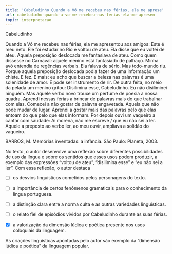 ```yaml
---
title: 'Cabeludinho Quando a Vó me recebeu nas férias, ela me aprese'
url: cabeludinho-quando-a-vo-me-recebeu-nas-ferias-ela-me-apresen
topic: interpretacao
---
```



Cabeludinho

Quando a Vó me recebeu nas férias, ela me apresentou aos amigos: Este é meu neto. Ele foi estudar no Rio e voltou de ateu. Ela disse que eu voltei de ateu. Aquela preposição deslocada me fantasiava de ateu. Como quem dissesse no Carnaval: aquele menino está fantasiado de palhaço. Minha avó entendia de regências verbais. Ela falava de sério. Mas todo-mundo riu. Porque aquela preposição deslocada podia fazer de uma informação um chiste. E fez. E mais: eu acho que buscar a beleza nas palavras é uma solenidade de amor. E pode ser instrumento de rir. De outra feita, no meio da pelada um menino gritou: Disilimina esse, Cabeludinho. Eu não disiliminei ninguém. Mas aquele verbo novo trouxe um perfume de poesia à nossa quadra. Aprendi nessas férias a brincar de palavras mais do que trabalhar com elas. Comecei a não gostar de palavra engavetada. Aquela que não pode mudar de lugar. Aprendi a gostar mais das palavras pelo que elas entoam do que pelo que elas informam. Por depois ouvi um vaqueiro a cantar com saudade: Ai morena, não me escreve / que eu não sei a ler. Aquele a preposto ao verbo ler, ao meu ouvir, ampliava a solidão do vaqueiro.

BARROS, M. Memórias inventadas: a infância. São Paulo: Planeta, 2003.

No texto, o autor desenvolve uma reflexão sobre diferentes possibilidades de uso da língua e sobre os sentidos que esses usos podem produzir, a exemplo das expressões “voltou de ateu”, “disilimina esse” e “eu não sei a ler”. Com essa reflexão, o autor destaca



- [ ] os desvios linguísticos cometidos pelos personagens do texto.
- [ ] a importância de certos fenômenos gramaticais para o conhecimento da língua portuguesa.
- [ ] a distinção clara entre a norma culta e as outras variedades linguísticas.
- [ ] o relato fiel de episódios vividos por Cabeludinho durante as suas férias.
- [x] a valorização da dimensão lúdica e poética presente nos usos coloquiais da linguagem.


As criações linguísticas apontadas pelo autor são exemplo da “dimensão lúdica e poética” da linguagem popular.
